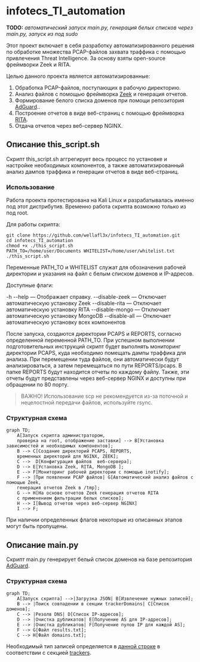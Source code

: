 # infotecs_TI_automation

**TODO:** *автоматический запуск main.py, генерация белых списков через main.py, запуск из под sudo*

Этот проект включает в себя разработку автоматизированного решения по обработке множества PCAP-файлов захвата траффика с помощью привлечения Threat Intelligence. За основу взяты open-source фреймворки Zeek и RITA. 

Целью данного проекта является автоматизированные:
1. Обработка PCAP-файлов, поступающих в рабочую директорию.
2. Анализ файлов с помощью фреймворка [Zeek](https://github.com/zeek/zeek) и генерация отчетов.
3. Формирование белого списка доменов при помощи репозитория [AdGuard](https://github.com/AdguardTeam/AdGuardHome/blob/master/client/src/helpers/trackers/trackers.json)..
4. Построение отчетов в виде веб-страниц с помощью фреймворка [RITA](https://github.com/activecm/rita/tree/master).
5. Отдача отчетов через веб-сервер NGINX. 
## Описание this_script.sh

Скрипт this_script.sh аггрегирует весь процесс по установке и настройке необходимых компонентов, а также автоматизированный анализ дампов траффика и генерации отчетов в виде веб-страниц.

### Использование

Работа проекта протестирована на Kali Linux и разрабатывалась именно под этот дистрибутив. Временно работа скрипта возможно только из под root.

Для работы скрипта:

```
git clone https://github.com/wellafl3x/infotecs_TI_automation.git
cd infotecs_TI_automation
chmod +x ./this_script.sh
PATH_TO=/home/user/Documents WHITELIST=/home/user/whitelist.txt ./this_script.sh
```

Переменные PATH_TO и WHITELIST служат для обозначения рабочей директории и указания на файл с белым списком доменов и IP-адресов.

Доступные флаги:

 -h --help          — Отображает справку.
 --disable-zeek     — Отключает автоматическую установку Zeek
 --disable-rita     — Отключает автоматическую установку RITA
 --disable-mongo    — Отключает автоматическую установку MongoDB
 --disable-all      — Отключает автоматическую установку всех компонентов

После запуска, создаются директории PCAPS и REPORTS, согласно определенной переменной PATH_TO. При успешном выполнении подготовительных инструкций скрипт будет выполнять мониторинг директории PCAPS, куда необходимо помещать дампы траффика для анализа. При перемещении туда файлов, они автоматически будут анализироваться, а затем перемещаться по пути REPORTS/pcaps. В папке REPORTS будут находится отчеты по каждому файлу. Также, эти отчеты будут представлены через веб-сервер NGINX и доступны при обращении по 80 порту.

> ВАЖНО! Использование scp не рекомендуется из-за поточной и нецелостной передачи файлов, используйте rsync.

### Структурная схема

```mermaid
graph TD;
    A[Запуск скрипта администратором, 
    проверка на root, отображение заставки] --> B[Установка зависимостей и необходимых компонентов];
    B --> C[Создание директорий PCAPS, REPORTS, 
    временных директорий для NGINX, ZEEK];
    C -->  D[Конфигурация файлов  веб-сервера];
    D --> E[Установка Zeek, RITA, MongoDB ];
    E --> F[Мониторинг рабочей директории с помощью inotify];
    F --> |При появлении PCAP файлов| G[Автоматический анализ файлов с помощью Zeek, 
    генерация отчетов Zeek в /tmp];
    G --> H[На основе отчетов Zeek генерация отчетов RITA
    с применением фильтрации белых списков];
    H --> I[Вывод отчетов через веб-сервер NGINX]
    I --> F;

```
При наличии определенных флагов некоторые из описанных этапов могут быть пропущены.

## Описание main.py

Cкрипт main.py генерирует белый список доменов на базе репозитория [AdGuard](https://github.com/AdguardTeam/AdGuardHome/blob/master/client/src/helpers/trackers/trackers.json).

### Структурная схема
```mermaid
graph TD;
    A[Запуск скрипта] -->|Загрузка JSON| B[Извлечение нужных записей];
    B --> |Поиск совпадении в секции trackerDomains| C[Список доменов];
    C --> |Резолв DNS| D[Список IP-адресов];
    D --> |Очистка дубликатов| E[Получение AS для IP-адресов];
    E --> |Очистка дубликатов| F[Получение пулов IP для каждой AS];
    F --> G[Файл results.txt];
    C --> H[Файл domains.txt];
```

Необходимый тип записей определяется в [данной строке](https://github.com/wellafl3x/infotecs_TI_automation/blob/main/main.py#L20) в соответствии с секцией [trackers](https://github.com/AdguardTeam/AdGuardHome/blob/master/client/src/helpers/trackers/trackers.json#L3).
